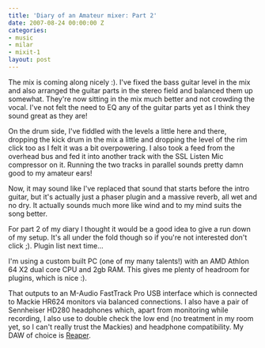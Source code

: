 ```yaml
---
title: 'Diary of an Amateur mixer: Part 2'
date: 2007-08-24 00:00:00 Z
categories:
- music
- milar
- mixit-1
layout: post
---
```


The mix is coming along nicely :). I've fixed the bass guitar level in the mix and also arranged the guitar parts in the stereo field and balanced them up somewhat. They're now sitting in the mix much better and not crowding the vocal. I've not felt the need to EQ any of the guitar parts yet as I think they sound great as they are!

On the drum side, I've fiddled with the levels a little here and there, dropping the kick drum in the mix a little and dropping the level of the rim click too as I felt it was a bit overpowering. I also took a feed from the overhead bus and fed it into another track with the SSL Listen Mic compressor on it. Running the two tracks in parallel sounds pretty damn good to my amateur ears!

Now, it may sound like I've replaced that sound that starts before the intro guitar, but it's actually just a phaser plugin and a massive reverb, all wet and no dry. It actually sounds much more like wind and to my mind suits the song better.

<object type="application/x-shockwave-flash" width="420" height="15"
data="http://www.pixelhum.com/xspf_player_slim.swf?song_url=http://www.pixelhum.com/downloads/music/milar/SLB_2007-08-23.mp3&song_title=Simple Little Bird, Mix 2">
<param name="movie" 
value="http://www.pixelhum.com/xspf_player_slim.swf?song_url=http://www.pixelhum.com/downloads/music/milar/SLB_2007-08-23.mp3&song_title=Simple Little Bird, Mix 2" />
</object>

For part 2 of my diary I thought it would be a good idea to give a run down of my setup. It's all under the fold though so if you're not interested don't click ;). Plugin list next time...

<!-- more -->

I'm using a custom built PC (one of my many talents!) with an AMD Athlon 64 X2 dual core CPU and 2gb RAM. This gives me plenty of headroom for plugins, which is nice :).

That outputs to an M-Audio FastTrack Pro USB interface which is connected to Mackie HR624 monitors via balanced connections. I also have a pair of Sennheiser HD280 headphones which, apart from monitoring while recording, I also use to double check the low end (no treatment in my room yet, so I can't really trust the Mackies) and headphone compatibility. My DAW of choice is [Reaper](http://www.reaperaudio.com/).
